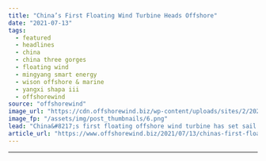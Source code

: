 ```yaml
---
title: "China’s First Floating Wind Turbine Heads Offshore"
date: "2021-07-13"
tags: 
  - featured
  - headlines
  - china
  - china three gorges
  - floating wind
  - mingyang smart energy
  - wison offshore & marine
  - yangxi shapa iii
  - offshorewind
source: "offshorewind"
image_url: "https://cdn.offshorewind.biz/wp-content/uploads/sites/2/2021/07/13083502/Chinas-First-Floating-Wind-Turbine-Heads-Offshore.png"
image_fp: "/assets/img/post_thumbnails/6.png"
lead: "China&#8217;s first floating offshore wind turbine has set sail towards its installation site off"
article_url: "https://www.offshorewind.biz/2021/07/13/chinas-first-floating-wind-turbine-heads-offshore/"
---
```


---

